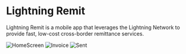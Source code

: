 # Lightning Remit

Lightning Remit is a mobile app that leverages the Lightning Network to provide fast, low-cost cross-border remittance services.

![HomeScreen](https://github.com/user-attachments/assets/53b4b6eb-f162-47cd-bfbf-5b32eb77a9bc)
![Invoice](https://github.com/user-attachments/assets/ecd5d476-c09d-469c-92de-679565fe9cab)
![Sent](https://github.com/user-attachments/assets/0fbf32dc-5244-48d2-847b-aa11df0b8058)
